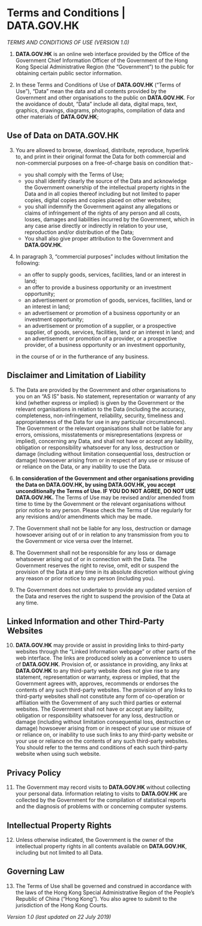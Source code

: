 Terms and Conditions | DATA.GOV.HK
==================================

*TERMS AND CONDITIONS OF USE (VERSION 1.0)*


1. **DATA.GOV.HK** is an online web interface provided by the Office of the Government
   Chief Information Officer of the Government of the Hong Kong Special Administrative
   Region (the “Government”) to the public for obtaining certain public sector
   information.

2. In these Terms and Conditions of Use of **DATA.GOV.HK** (“Terms of Use”), “Data” mean
   the data and all contents provided by the Government and other organisations to the
   public on **DATA.GOV.HK**. For the avoidance of doubt, “Data” include all data,
   digital maps, text, graphics, drawings, diagrams, photographs, compilation of data
   and other materials of **DATA.GOV.HK**;

## Use of Data on DATA.GOV.HK

3. You are allowed to browse, download, distribute, reproduce, hyperlink to, and print
   in their original format the Data for both commercial and non-commercial purposes on
   a free-of-charge basis on condition that:-

    * you shall comply with the Terms of Use;
    * you shall identify clearly the source of the Data and acknowledge the Government
      ownership of the intellectual property rights in the Data and in all copies
      thereof including but not limited to paper copies, digital copies and copies
      placed on other websites;
    * you shall indemnify the Government against any allegations or claims of
      infringement of the rights of any person and all costs, losses, damages and
      liabilities incurred by the Government, which in any case arise directly or
      indirectly in relation to your use, reproduction and/or distribution of the Data;
    * You shall also give proper attribution to the Government and **DATA.GOV.HK**.

4. In paragraph 3, “commercial purposes” includes without limitation the following:

    * an offer to supply goods, services, facilities, land or an interest in land;
    * an offer to provide a business opportunity or an investment opportunity;
    * an advertisement or promotion of goods, services, facilities, land or an interest
      in land;
    * an advertisement or promotion of a business opportunity or an investment
      opportunity;
    * an advertisement or promotion of a supplier, or a prospective supplier, of goods,
      services, facilities, land or an interest in land; and
    * an advertisement or promotion of a provider, or a prospective provider, of a
      business opportunity or an investment opportunity,

    in the course of or in the furtherance of any business.

## Disclaimer and Limitation of Liability

5. The Data are provided by the Government and other organisations to you on an “AS IS”
   basis. No statement, representation or warranty of any kind (whether express or
   implied) is given by the Government or the relevant organisations in relation to the
   Data (including the accuracy, completeness, non-infringement, reliability, security,
   timeliness and appropriateness of the Data for use in any particular circumstances).
   The Government or the relevant organisations shall not be liable for any errors,
   omissions, misstatements or misrepresentations (express or implied), concerning any
   Data, and shall not have or accept any liability, obligation or responsibility
   whatsoever for any loss, destruction or damage (including without limitation
   consequential loss, destruction or damage) howsoever arising from or in respect of
   any use or misuse of or reliance on the Data, or any inability to use the Data.

6. **In consideration of the Government and other organisations providing the Data on
   DATA.GOV.HK, by using DATA.GOV.HK, you accept unconditionally the Terms of Use. IF
   YOU DO NOT AGREE, DO NOT USE DATA.GOV.HK.** The Terms of Use may be revised and/or
   amended from time to time by the Government or the relevant organisations without
   prior notice to any person. Please check the Terms of Use regularly for any revisions
   and/or amendments which may be made.

7. The Government shall not be liable for any loss, destruction or damage howsoever
   arising out of or in relation to any transmission from you to the Government or vice
   versa over the Internet.

8. The Government shall not be responsible for any loss or damage whatsoever arising out
   of or in connection with the Data. The Government reserves the right to revise, omit,
   edit or suspend the provision of the Data at any time in its absolute discretion
   without giving any reason or prior notice to any person (including you).

9. The Government does not undertake to provide any updated version of the Data and
   reserves the right to suspend the provision of the Data at any time.

## Linked Information and other Third-Party Websites

10. **DATA.GOV.HK** may provide or assist in providing links to third-party websites
    through the “Linked Information webpage” or other parts of the web interface. The
    links are produced solely as a convenience to users of **DATA.GOV.HK**. Provision
    of, or assistance in providing, any links at **DATA.GOV.HK** to any third-party
    website does not give rise to any statement, representation or warranty, express or
    implied, that the Government agrees with, approves, recommends or endorses the
    contents of any such third-party websites. The provision of any links to third-party
    websites shall not constitute any form of co-operation or affiliation with the
    Government of any such third parties or external websites. The Government shall not
    have or accept any liability, obligation or responsibility whatsoever for any loss,
    destruction or damage (including without limitation consequential loss, destruction
    or damage) howsoever arising from or in respect of your use or misuse of or reliance
    on, or inability to use such links to any third-party website or your use or
    reliance on the contents of any such third-party websites. You should refer to the
    terms and conditions of each such third-party website when using such website.

## Privacy Policy

11. The Government may record visits to **DATA.GOV.HK** without collecting your personal
    data. Information relating to visits to **DATA.GOV.HK** are collected by the
    Government for the compilation of statistical reports and the diagnosis of problems
    with or concerning computer systems.

## Intellectual Property Rights

12. Unless otherwise indicated, the Government is the owner of the intellectual property
    rights in all contents available on **DATA.GOV.HK**, including but not limited to
    all Data.

## Governing Law

13. The Terms of Use shall be governed and construed in accordance with the laws of the
    Hong Kong Special Administrative Region of the People’s Republic of China (“Hong
    Kong”). You also agree to submit to the jurisdiction of the Hong Kong Courts.


*Version 1.0 (last updated on 22 July 2019)*
